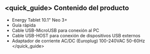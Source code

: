 ## <quick_guide> Contenido del producto
* Energy Tablet 10.1" Neo 3+ 
* Guía rápida
* Cable USB-MicroUSB para conexión al PC
* Cable USB-HOST para conexión de dispositivos USB externos
* Adaptador de corriente AC/DC (Europlug) 100-240VAC 50-60Hz
</quick_guide>
